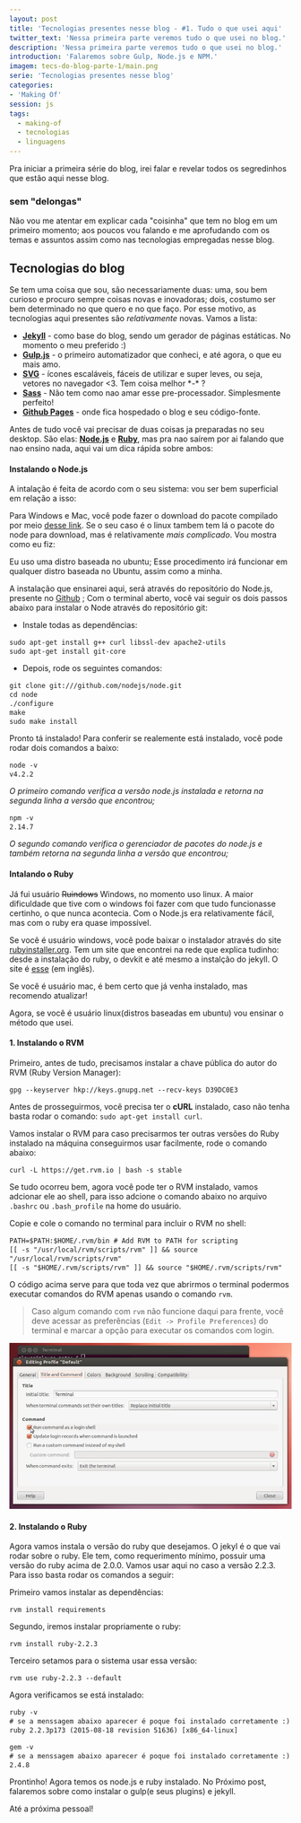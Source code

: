 ```yaml
---
layout: post
title: 'Tecnologias presentes nesse blog - #1. Tudo o que usei aqui'
twitter_text: 'Nessa primeira parte veremos tudo o que usei no blog.'
description: 'Nessa primeira parte veremos tudo o que usei no blog.'
introduction: 'Falaremos sobre Gulp, Node.js e NPM.'
imagem: tecs-do-blog-parte-1/main.png
serie: 'Tecnologias presentes nesse blog'
categories:
- 'Making Of'
session: js
tags:
  - making-of
  - tecnologias
  - linguagens
---
```


Pra iniciar a primeira série do blog, irei falar e revelar todos os segredinhos que estão aqui nesse blog.

### sem "delongas"

Não vou me atentar em explicar cada "coisinha" que tem no blog em um primeiro momento; aos poucos vou falando e me aprofudando com os temas e assuntos assim como nas tecnologias empregadas nesse blog.

## Tecnologias do blog

Se tem uma coisa que sou, são necessariamente duas: uma, sou bem curioso e procuro sempre coisas novas e inovadoras; dois, costumo ser bem determinado no que quero e no que faço. Por esse motivo, as tecnologias aqui presentes são *relativamente* novas. Vamos a lista:

-   **[Jekyll](https://jekyllrb.com/)** - como base do blog, sendo um gerador de páginas estáticas. No momento o meu preferido :)
-   **[Gulp.js](http://gulpjs.com/)** - o primeiro automatizador que conheci, e até agora, o que eu mais amo.
-   **[SVG](https://pt.wikipedia.org/wiki/SVG)** - ícones escaláveis, fáceis de utilizar e super leves, ou seja, vetores no navegador &lt;3. Tem coisa melhor \*-\* ?
-   **[Sass](http://sass-lang.com/)** - Não tem como nao amar esse pre-processador. Simplesmente perfeito!
- **[Github Pages](https://pages.github.com/)** - onde fica hospedado o blog e seu código-fonte.


Antes de tudo você vai precisar de duas coisas ja preparadas no seu desktop. São elas: **[Node.js](https://nodejs.org/en/)** e **[Ruby](https://www.ruby-lang.org/pt/)**, mas pra nao saírem por ai falando que nao ensino nada, aqui vai um dica rápida sobre ambos:


#### Instalando o Node.js

A intalação é feita de acordo com o seu sistema: vou ser bem superficial em relação a isso:

Para Windows e Mac, você pode fazer o download do pacote compilado por meio [desse link](https://nodejs.org/en/download/). Se o seu caso é o linux tambem tem lá o pacote do node para download, mas é relativamente *mais complicado*. Vou mostra como eu fiz:

Eu uso uma distro baseada no ubuntu; Esse procedimento irá funcionar em qualquer distro baseada no Ubuntu, assim como a minha.

A instalação que ensinarei aqui, será através do repositório do Node.js, presente no [Github](https://github.com/nodejs/node) ; Com o terminal aberto, você vai seguir os dois passos abaixo para instalar o Node através do repositório git:

- Instale todas as dependências:
<pre><code class="bash">sudo apt-get install g++ curl libssl-dev apache2-utils
sudo apt-get install git-core
</code></pre>

- Depois, rode os seguintes comandos:
<pre><code class="bash">git clone git:///github.com/nodejs/node.git
cd node
./configure
make
sudo make install
</code></pre>

Pronto tá instalado!
Para conferir se realemente está instalado, você pode rodar dois comandos a baixo:
<pre><code class="bash">node -v
v4.2.2
</code></pre>
*O primeiro comando verifica a versão node.js instalada e retorna na segunda linha a versão que encontrou;*

<pre><code class="bash">npm -v
2.14.7
</code></pre>
*O segundo comando verifica o gerenciador de pacotes do node.js e também retorna na segunda linha a versão que encontrou;*


#### Intalando o Ruby

Já fui usuário <s>Ruindows</s> Windows, no momento uso linux. A maior dificuldade que tive com o windows foi fazer com que tudo funcionasse certinho, o que nunca acontecia. Com o Node.js era relativamente fácil, mas com o ruby era quase impossível.

Se você é usuário windows, você pode baixar o instalador através do site [rubyinstaller.org](http://rubyinstaller.org/downloads/).
Tem um site que encontrei na rede que explica tudinho: desde a instalação do ruby, o devkit e até mesmo a instalção do jekyll. O site é [esse](http://jekyll-windows.juthilo.com/) (em inglês).

Se você é usuário mac, é bem certo que já venha instalado, mas recomendo atualizar!

Agora, se você é usuário linux(distros baseadas em ubuntu) vou ensinar o método que usei.

#### 1. Instalando o RVM
Primeiro, antes de tudo, precisamos instalar a chave pública do autor do RVM (Ruby Version Manager):

<pre><code class="bash">gpg --keyserver hkp://keys.gnupg.net --recv-keys D39DC0E3
</code></pre>

Antes de prosseguirmos, você precisa ter o **cURL** instalado, caso não tenha basta rodar o comando: `sudo apt-get install curl`.

Vamos instalar o RVM para caso precisarmos ter outras versões do Ruby instalado na máquina conseguirmos usar facilmente, rode o comando abaixo:

<pre><code class="bash">curl -L https://get.rvm.io | bash -s stable
</code></pre>

Se tudo ocorreu bem, agora você pode ter o RVM instalado, vamos adcionar ele ao shell, para isso adcione o comando abaixo no arquivo `.bashrc` ou `.bash_profile` na home do usuário.

Copie e cole o comando no terminal para incluir o RVM no shell:

<pre><code class="bash">PATH=$PATH:$HOME/.rvm/bin # Add RVM to PATH for scripting
[[ -s "/usr/local/rvm/scripts/rvm" ]] && source "/usr/local/rvm/scripts/rvm"
[[ -s "$HOME/.rvm/scripts/rvm" ]] && source "$HOME/.rvm/scripts/rvm"
</code></pre>

O código acima serve para que toda vez que abrirmos o terminal podermos executar comandos do RVM apenas usando o comando `rvm`.

> Caso algum comando com `rvm` não funcione daqui para frente, você deve acessar as preferências (`Edit -> Profile Preferences`) do terminal e marcar a opção para executar os comandos com login.

![editing Profile](/assets/img/tecs-do-blog-parte-1/shell.jpg)


#### 2. Instalando o Ruby

Agora vamos instala o versão do ruby que desejamos. O jekyl é o que vai rodar sobre o ruby. Ele tem, como requerimento mínimo, possuir uma versão do ruby acima de 2.0.0.
Vamos usar aqui no caso a versão 2.2.3. Para isso basta rodar os comandos a seguir:

Primeiro vamos instalar as dependências:
<pre><code class="bash">rvm install requirements</code></pre>

Segundo, iremos instalar propriamente o ruby:
<pre><code class="bash">rvm install ruby-2.2.3
</code></pre>

Terceiro setamos para o sistema usar essa versão:
<pre><code class="bash">rvm use ruby-2.2.3 --default
</code></pre>


Agora verificamos se está instalado:

<pre><code class="bash">ruby -v
# se a menssagem abaixo aparecer é poque foi instalado corretamente :)
ruby 2.2.3p173 (2015-08-18 revision 51636) [x86_64-linux]
</code></pre>
<pre><code class="bash">gem -v
# se a menssagem abaixo aparecer é poque foi instalado corretamente :)
2.4.8
</code></pre>

Prontinho!
Agora temos os node.js e ruby instalado. No Próximo post, falaremos sobre como instalar o gulp(e seus plugins) e jekyll.

Até a próxima pessoal!

